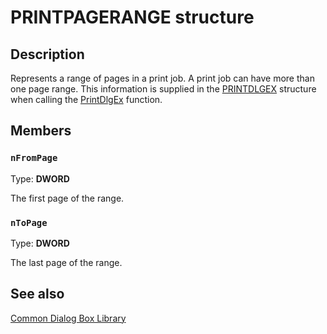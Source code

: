 # PRINTPAGERANGE structure

## Description

Represents a range of pages in a print job. A print job can have more than one page range. This information is supplied in the [PRINTDLGEX](https://learn.microsoft.com/windows/win32/api/commdlg/ns-commdlg-printdlgexa) structure when calling the [PrintDlgEx](https://learn.microsoft.com/previous-versions/windows/desktop/legacy/ms646942(v=vs.85)) function.

## Members

### `nFromPage`

Type: **DWORD**

The first page of the range.

### `nToPage`

Type: **DWORD**

The last page of the range.

## See also

[Common Dialog Box Library](https://learn.microsoft.com/windows/desktop/dlgbox/common-dialog-box-library)